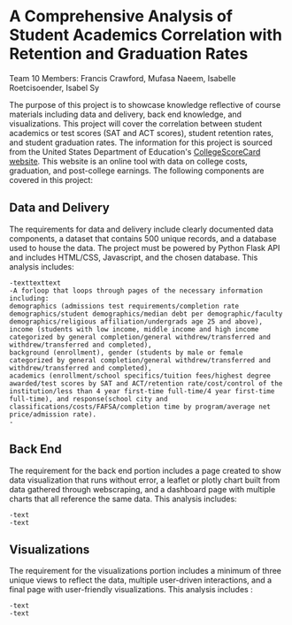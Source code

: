 # A Comprehensive Analysis of Student Academics Correlation with Retention and Graduation Rates
Team 10 Members: Francis Crawford, Mufasa Naeem, Isabelle Roetcisoender, Isabel Sy

The purpose of this project is to showcase knowledge reflective of course materials including data and delivery, back end knowledge, and visualizations. This project will cover the correlation between student academics or test scores (SAT and ACT scores), student retention rates, and student graduation rates. The information for this project is sourced from the United States Department of Education's [CollegeScoreCard website](https://collegescorecard.ed.gov/data/documentation/). This website is an online tool with data on college costs, graduation, and post-college earnings. The following components are covered in this project: 

## Data and Delivery
The requirements for data and delivery include clearly documented data components, a dataset that contains 500 unique records, and a database used to house the data. The project must be powered by Python Flask API and includes HTML/CSS, Javascript, and the chosen database. This analysis includes: 
```-An API key generated by the CollegeScoreBoard site 
-texttexttext
-A forloop that loops through pages of the necessary information including:
demographics (admissions test requirements/completion rate demographics/student demographics/median debt per demographic/faculty demographics/religious affiliation/undergrads age 25 and above), income (students with low income, middle income and high income categorized by general completion/general withdrew/transferred and withdrew/transferred and completed), 
background (enrollment), gender (students by male or female categorized by general completion/general withdrew/transferred and withdrew/transferred and completed), 
academics (enrollment/school specifics/tuition fees/highest degree awarded/test scores by SAT and ACT/retention rate/cost/control of the institution/less than 4 year first-time full-time/4 year first-time full-time), and response(school city and classifications/costs/FAFSA/completion time by program/average net price/admission rate).
-
```

## Back End 
The requirement for the back end portion includes a page created to show data visualization that runs without error, a leaflet or plotly chart built from data gathered through webscraping, and a dashboard page with multiple charts that all reference the same data. This analysis includes: 
```-text 
-text 
-text
```
## Visualizations 
The requirement for the visualizations portion includes a minimum of three unique views to reflect the data, multiple user-driven interactions, and a final page with user-friendly visualizations. This analysis includes :
```-text 
-text 
-text
```
